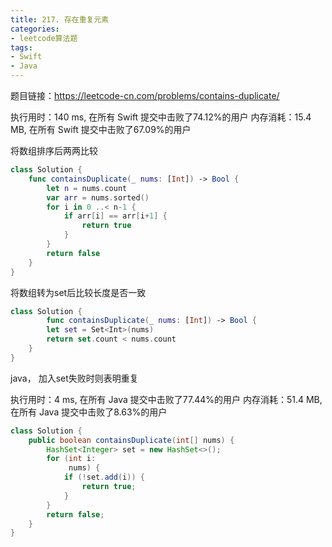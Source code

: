 ```yaml
---
title: 217. 存在重复元素
categories:
- leetcode算法题
tags:
- Swift
- Java
--- 
```

题目链接：https://leetcode-cn.com/problems/contains-duplicate/

执行用时：140 ms, 在所有 Swift 提交中击败了74.12%的用户
内存消耗：15.4 MB, 在所有 Swift 提交中击败了67.09%的用户

将数组排序后两两比较
```swift
class Solution {
    func containsDuplicate(_ nums: [Int]) -> Bool {
        let n = nums.count
        var arr = nums.sorted()
        for i in 0 ..< n-1 {
            if arr[i] == arr[i+1] {
                return true
            }
        }
        return false
    }
}
```
将数组转为set后比较长度是否一致
```swift
class Solution {
        func containsDuplicate(_ nums: [Int]) -> Bool {
        let set = Set<Int>(nums)
        return set.count < nums.count
    }
}
```

java， 加入set失败时则表明重复

执行用时：4 ms, 在所有 Java 提交中击败了77.44%的用户
内存消耗：51.4 MB, 在所有 Java 提交中击败了8.63%的用户

``` java
class Solution {
    public boolean containsDuplicate(int[] nums) {
        HashSet<Integer> set = new HashSet<>();
        for (int i:
             nums) {
            if (!set.add(i)) {
                return true;
            }
        }
        return false;
    }
}
```